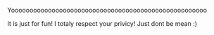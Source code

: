 Yooooooooooooooooooooooooooooooooooooooooooooooooooooo

It is just for fun! I totaly respect your privicy! Just dont be mean :)
